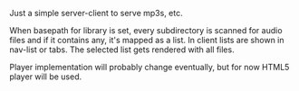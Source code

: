 Just a simple server-client to serve mp3s, etc.

When basepath for library is set, every subdirectory is scanned for audio files and if it contains any, it's mapped as a list.
In client lists are shown in nav-list or tabs. The selected list gets rendered with all files.

Player implementation will probably change eventually, but for now HTML5 player will be used.
